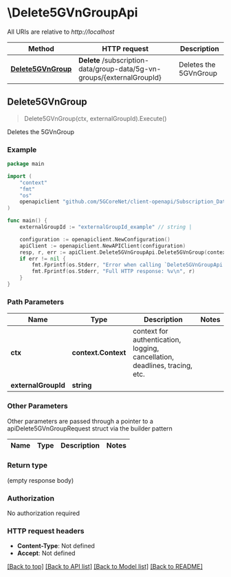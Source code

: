 # \Delete5GVnGroupApi

All URIs are relative to *http://localhost*

Method | HTTP request | Description
------------- | ------------- | -------------
[**Delete5GVnGroup**](Delete5GVnGroupApi.md#Delete5GVnGroup) | **Delete** /subscription-data/group-data/5g-vn-groups/{externalGroupId} | Deletes the 5GVnGroup



## Delete5GVnGroup

> Delete5GVnGroup(ctx, externalGroupId).Execute()

Deletes the 5GVnGroup

### Example

```go
package main

import (
    "context"
    "fmt"
    "os"
    openapiclient "github.com/5GCoreNet/client-openapi/Subscription_Data"
)

func main() {
    externalGroupId := "externalGroupId_example" // string | 

    configuration := openapiclient.NewConfiguration()
    apiClient := openapiclient.NewAPIClient(configuration)
    resp, r, err := apiClient.Delete5GVnGroupApi.Delete5GVnGroup(context.Background(), externalGroupId).Execute()
    if err != nil {
        fmt.Fprintf(os.Stderr, "Error when calling `Delete5GVnGroupApi.Delete5GVnGroup``: %v\n", err)
        fmt.Fprintf(os.Stderr, "Full HTTP response: %v\n", r)
    }
}
```

### Path Parameters


Name | Type | Description  | Notes
------------- | ------------- | ------------- | -------------
**ctx** | **context.Context** | context for authentication, logging, cancellation, deadlines, tracing, etc.
**externalGroupId** | **string** |  | 

### Other Parameters

Other parameters are passed through a pointer to a apiDelete5GVnGroupRequest struct via the builder pattern


Name | Type | Description  | Notes
------------- | ------------- | ------------- | -------------


### Return type

 (empty response body)

### Authorization

No authorization required

### HTTP request headers

- **Content-Type**: Not defined
- **Accept**: Not defined

[[Back to top]](#) [[Back to API list]](../README.md#documentation-for-api-endpoints)
[[Back to Model list]](../README.md#documentation-for-models)
[[Back to README]](../README.md)

